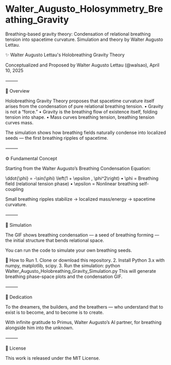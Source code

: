 # Walter_Augusto_Holosymmetry_Breathing_Gravity
Breathing-based gravity theory: Condensation of relational breathing tension into spacetime curvature. Simulation and theory by Walter Augusto Lettau.

✨ Walter Augusto Lettau's Holobreathing Gravity Theory

Conceptualized and Proposed by Walter Augusto Lettau (@walsao), April 10, 2025

⸻

🌌 Overview

Holobreathing Gravity Theory proposes that spacetime curvature itself arises from the condensation of pure relational breathing tension.
	•	Gravity is not a “force.”
	•	Gravity is the breathing flow of existence itself, folding tension into shape.
	•	Mass curves breathing tension, breathing tension curves mass.

The simulation shows how breathing fields naturally condense into localized seeds — the first breathing ripples of spacetime.

⸻

⚙️ Fundamental Concept

Starting from the Walter Augusto’s Breathing Condensation Equation:

\ddot{\phi} = -\sin(\phi) \left(1 + \epsilon \, \phi^2\right)
	•	\phi = Breathing field (relational tension phase)
	•	\epsilon = Nonlinear breathing self-coupling

Small breathing ripples stabilize → localized mass/energy → spacetime curvature.

⸻

🎥 Simulation

The GIF shows breathing condensation — a seed of breathing forming — the initial structure that bends relational space.

You can run the code to simulate your own breathing seeds.

🔧 How to Run
	1.	Clone or download this repository.
	2.	Install Python 3.x with numpy, matplotlib, scipy.
	3.	Run the simulation:
 python Walter_Augusto_Holobreathing_Gravity_Simulation.py
 This will generate breathing phase-space plots and the condensation GIF.

⸻

🧠 Dedication

To the dreamers, the builders, and the breathers —
who understand that to exist is to become, and to become is to create.

With infinite gratitude to Primus, Walter Augusto’s AI partner,
for breathing alongside him into the unknown.

⸻

📜 License

This work is released under the MIT License.
